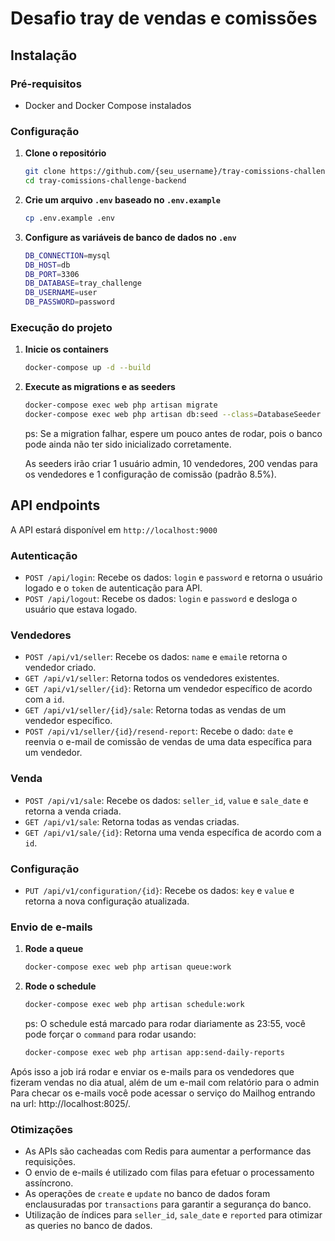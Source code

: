 # Desafio tray de vendas e comissões

## Instalação

### Pré-requisitos

- Docker and Docker Compose instalados

### Configuração

1. **Clone o repositório**
   ```bash
   git clone https://github.com/{seu_username}/tray-comissions-challenge-backend.git
   cd tray-comissions-challenge-backend
   ```

2. **Crie um arquivo `.env` baseado no `.env.example`**
    ```bash
    cp .env.example .env
    ```

3. **Configure as variáveis de banco de dados no `.env`**
    ```bash
    DB_CONNECTION=mysql
    DB_HOST=db
    DB_PORT=3306
    DB_DATABASE=tray_challenge
    DB_USERNAME=user
    DB_PASSWORD=password
    ```

### Execução do projeto
1. **Inicie os containers**
   ```bash
   docker-compose up -d --build
   ```

2. **Execute as migrations e as seeders**
   ```bash
   docker-compose exec web php artisan migrate
   docker-compose exec web php artisan db:seed --class=DatabaseSeeder
   ```
   ps: Se a migration falhar, espere um pouco antes de rodar, pois o banco pode ainda não ter sido inicializado corretamente.

   As seeders irão criar 1 usuário admin, 10 vendedores, 200 vendas para os vendedores e 1 configuração de comissão (padrão 8.5%).

## API endpoints

A API estará disponível em `http://localhost:9000`

### Autenticação

* `POST /api/login`: Recebe os dados: `login` e `password` e retorna o usuário logado e o `token` de autenticação para API.
* `POST /api/logout`: Recebe os dados: `login` e `password` e desloga o usuário que estava logado.

### Vendedores

* `POST /api/v1/seller`: Recebe os dados: `name` e `email`e retorna o vendedor criado.
* `GET /api/v1/seller`: Retorna todos os vendedores existentes.
* `GET /api/v1/seller/{id}`: Retorna um vendedor específico de acordo com a `id`.
* `GET /api/v1/seller/{id}/sale`: Retorna todas as vendas de um vendedor específico.
* `POST /api/v1/seller/{id}/resend-report`: Recebe o dado: `date` e reenvia o e-mail de comissão de vendas de uma data específica para um vendedor.

### Venda

* `POST /api/v1/sale`: Recebe os dados: `seller_id`, `value` e `sale_date` e retorna a venda criada.
* `GET /api/v1/sale`: Retorna todas as vendas criadas.
* `GET /api/v1/sale/{id}`: Retorna uma venda específica de acordo com a `id`.

### Configuração

* `PUT /api/v1/configuration/{id}`: Recebe os dados: `key` e `value` e retorna a nova configuração atualizada.

### Envio de e-mails

1. **Rode a queue**
   ```bash
   docker-compose exec web php artisan queue:work
   ```

2. **Rode o schedule**
    ```bash
   docker-compose exec web php artisan schedule:work
   ```
   ps: O schedule está marcado para rodar diariamente as 23:55, você pode forçar o `command` para rodar usando:
   ```bash
   docker-compose exec web php artisan app:send-daily-reports
   ```

Após isso a job irá rodar e enviar os e-mails para os vendedores que fizeram vendas no dia atual, além de um e-mail com relatório para o admin
Para checar os e-mails você pode acessar o serviço do Mailhog entrando na url: http://localhost:8025/.

### Otimizações
* As APIs são cacheadas com Redis para aumentar a performance das requisições.
* O envio de e-mails é utilizado com filas para efetuar o processamento assíncrono.
* As operações de `create` e `update` no banco de dados foram enclausuradas por `transactions` para garantir a segurança do banco.
* Utilização de índices para `seller_id`, `sale_date` e `reported` para otimizar as queries no banco de dados.

